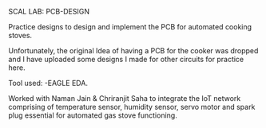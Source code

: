 SCAL LAB: PCB-DESIGN

Practice designs to design and implement the PCB for automated cooking stoves.

Unfortunately, the original Idea of having a PCB for the cooker was dropped and I have uploaded some designs I made for other circuits for practice here.

Tool used: -EAGLE EDA.


Worked with Naman Jain & Chriranjit Saha to integrate the IoT network comprising of temperature sensor, humidity sensor, servo motor and spark plug essential for automated gas stove functioning.
